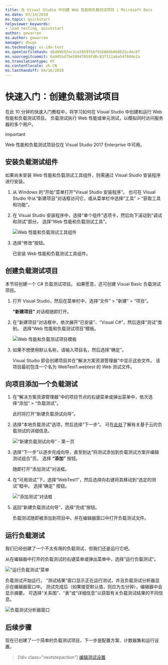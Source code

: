 ```yaml
---
title: 在 Visual Studio 中创建 Web 性能和负载测试项目 | Microsoft Docs
ms.date: 03/14/2018
ms.topic: quickstart
helpviewer_keywords:
- load testing, quickstart
author: gewarren
ms.author: gewarren
manager: douge
ms.technology: vs-ide-test
ms.openlocfilehash: dbd89b92ec3ca5059fbbf91680db660825cdec8f
ms.sourcegitcommit: 6a9d5bd75e50947659fd6c837111a6a547884e2a
ms.translationtype: HT
ms.contentlocale: zh-CN
ms.lasthandoff: 04/16/2018
---
```

# <a name="quickstart-create-a-load-test-project"></a>快速入门：创建负载测试项目

在此 10 分钟的快速入门教程中，将学习如何在 Visual Studio 中创建和运行 Web 性能和负载测试项目。 负载测试执行 Web 性能或单元测试，以模拟同时访问服务器的多个用户。

> [!IMPORTANT]
> Web 性能和负载测试项目仅在 Visual Studio 2017 Enterprise 中可用。

## <a name="install-the-load-testing-component"></a>安装负载测试组件

如果尚未安装 Web 性能和负载测试工具组件，则需通过 Visual Studio 安装程序进行安装。

1. 从 Windows 的“开始”菜单打开“Visual Studio 安装程序”。 也可在 Visual Studio 中从“新建项目”对话框访问它，或从菜单栏中选择“工具” > “获取工具和功能”。

1. 在 Visual Studio 安装程序中，选择“单个组件”选项卡，然后向下滚动到“调试和测试”部分。 选择“Web 性能和负载测试工具”。

   ![Web 性能和负载测试工具组件](media/web-perf-load-testing-tools-component.png)

1. 选择“修改”按钮。

   已安装 Web 性能和负载测试工具组件。

## <a name="create-a-load-test-project"></a>创建负载测试项目

本节将创建一个 C# 负载测试项目。 如果愿意，还可创建 Visual Basic 负载测试项目。

1. 打开 Visual Studio，然后在菜单栏中，选择“文件” > “新建” > “项目”。

   **“新建项目”** 对话框随即打开。

1. 在“新建项目”对话框中，依次展开“已安装”、“Visual C#”，然后选择“测试”类别。 选择“Web 性能和负载测试项目”模板。

   ![Web 性能和负载测试项目模板](media/web-perf-load-test-project-template.png)

1. 如果不想使用默认名称，请输入项目名，然后选择“确定”。

   Visual Studio 即会创建项目并在“解决方案资源管理器”中显示这些文件。 该项目最初包含一个名为 WebTest1.webtest 的 Web 测试文件。

## <a name="add-a-load-test-to-the-project"></a>向项目添加一个负载测试

1. 在“解决方案资源管理器”中的项目节点的右键菜单或弹出菜单中，依次选择“添加” > “负载测试”。

   此时将打开“新建负载测试向导”。

1. 选择“本地负载测试”选项，然后选择“下一步”。 可在[此处](/vsts/load-test/get-started-simple-cloud-load-test)了解有关基于云的负载测试的详细信息。

   ![“新建负载测试向导” - 第一页](media/load-test-wizard-page-1.png)

1. 选择“下一步”以逐步完成向导，直至到达“将测试添加到负载测试方案并编辑测试组合”页。 选择 **“添加”** 按钮。

   随即打开“添加测试”对话框。

1. 在“可用测试”下，选择“WebTest1”，然后选择向右键将其移动到“选定的测试”框中。 选择“确定”  按钮。

   ![“添加测试”对话框](media/add-tests-dialog-box.png)

1. 返回“新建负载测试向导”，选择“完成”按钮。

   负载测试随即被添加到项目中，并在编辑器窗口中打开负载测试文件。

## <a name="run-the-load-test"></a>运行负载测试

我们已经创建了一个不太有用的负载测试，但我们还是运行它吧。

从在编辑器中打开的负载测试的右键菜单或弹出菜单中，选择“运行负载测试”。

![“运行负载测试”菜单](media/run-load-test.png)

负载测试开始运行。 “测试结果”窗口显示正在运行测试，并且负载测试分析器显示在编辑器窗口中。 测试完成后（如果接受默认值，则应为五分钟），编辑器中会显示摘要。 可选择“关系图”、“表”或“详细信息”以获取有关负载测试结果的不同信息。

![负载测试分析器窗口](media/load-test-analyzer.png)

## <a name="next-steps"></a>后续步骤

现在已创建了一个简单的负载测试项目，下一步是配置方案、计数器集和运行设置。

> [!div class="nextstepaction"]
> [编辑测试设置](edit-load-tests.md)